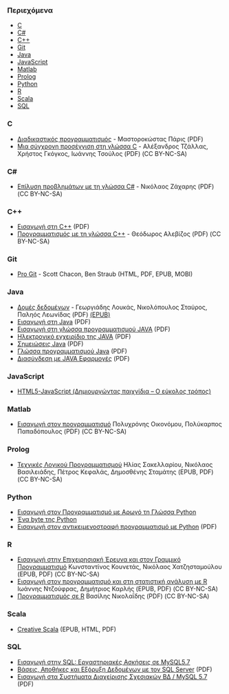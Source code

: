 ### Περιεχόμενα

* [C](#c)
* [C#](#csharp)
* [C++](#cpp)
* [Git](#git)
* [Java](#java)
* [JavaScript](#javascript)
* [Matlab](#matlab)
* [Prolog](#prolog)
* [Python](#python)
* [R](#r)
* [Scala](#scala)
* [SQL](#sql)


### C

* [Διαδικαστικός προγραμματισμός](https://repository.kallipos.gr/bitstream/11419/1346/3/00_master%20document_KOY.pdf) - Μαστοροκώστας Πάρις (PDF)
* [Μια σύγχρονη προσέγγιση στη γλώσσα C](https://repository.kallipos.gr/handle/11419/11683) - Αλέξανδρος Τζάλλας, Χρήστος Γκόγκος, Ιωάννης Τσούλος (PDF) (CC BY-NC-SA)


### <a id="csharp"></a>C\#

* [Επίλυση προβλημάτων με τη γλώσσα C#](https://repository.kallipos.gr/handle/11419/9349) - Νικόλαος Ζάχαρης (PDF) (CC BY-NC-SA)


### <a id="cpp"></a>C++

* [Εισαγωγή στη C++](http://www.ebooks4greeks.gr/2011.Download_free-ebooks/Pliroforikis/glossa_programmatismoy_C++__eBooks4Greeks.gr.pdf) (PDF)
* [Προγραμματισμός με τη γλώσσα C++](https://repository.kallipos.gr/bitstream/11419/6443/3/00_master_document-KOY.pdf) - Θεόδωρος Αλεβίζος (PDF) (CC BY-NC-SA)


### Git

* [Pro Git](https://git-scm.com/book/gr/v2) - Scott Chacon, Ben Straub (HTML, PDF, EPUB, MOBI)


### Java

* [Δομές δεδομένων](https://repository.kallipos.gr/bitstream/11419/6217/3/DataStructures-%CE%9A%CE%9F%CE%A5.pdf) - Γεωργιάδης Λουκάς, Νικολόπουλος Σταύρος, Παληός Λεωνίδας (PDF)
[(EPUB)](https://repository.kallipos.gr/bitstream/11419/6217/5/DataStructures-%ce%9a%ce%9f%ce%a5.epub)
* [Εισαγωγή στη Java](http://www.ebooks4greeks.gr/wp-content/uploads/2013/03/Java-free-book.pdf) (PDF)
* [Εισαγωγή στη γλώσσα προγραμματισμού JAVA](http://www.ebooks4greeks.gr/dowloads/Pliroforiki/Glosses.program./Java__Downloaded_from_eBooks4Greeks.gr.pdf) (PDF)
* [Ηλεκτρονικό εγχειρίδιο της JAVA](http://www.ebooks4greeks.gr/wp-content/uploads/2013/04/java-2012-eBooks4Greeks.gr_.pdf) (PDF)
* [Σημειώσεις Java](http://www.ebooks4greeks.gr/wp-content/uploads/2013/03/shmeiwseis-Java-eBooks4Greeks.gr_.pdf) (PDF)
* [Γλώσσα προγραμματισμού Java](https://repository.kallipos.gr/bitstream/11419/6232/2/%CE%9A%CE%95%CE%A6%CE%91%CE%9B%CE%91%CE%99%CE%9F%2015.pdf) (PDF)
* [Διασύνδεση με JAVA Εφαρμογές](https://repository.kallipos.gr/bitstream/11419/6261/2/02_chapter_14.pdf) (PDF)


### JavaScript

* [HTML5-JavaScript (Δημιουργώντας παιχνίδια – Ο εύκολος τρόπος)](https://www.ebooks4greeks.gr/html5-javascript)


### Matlab

* [Εισαγωγή στον προγραμματισμό](https://repository.kallipos.gr/handle/11419/8671) Πολυχρόνης Οικονόμου, Πολύκαρπος Παπαδόπουλος (PDF) (CC BY-NC-SA)


### Prolog

* [Τεχνικές Λογικού Προγραμματισμού](https://repository.kallipos.gr/handle/11419/777) Ηλίας Σακελλαρίου, Νικόλαος Βασιλειάδης, Πέτρος Κεφαλάς, Δημοσθένης Σταμάτης (EPUB, PDF) (CC BY-NC-SA)


### Python

* [Εισαγωγή στον Προγραμματισμό με Αρωγό τη Γλώσσα Python](https://www.ebooks4greeks.gr/eisagwgh-ston-programmatismo-me-arwgo-th-glwssa-python)
* [Ένα byte της Python](https://archive.org/details/AByteOfPythonEl)
* [Εισαγωγή στον αντικειμενοστραφή προγραμματισμό με Python](https://repository.kallipos.gr/bitstream/11419/1708/3/85_Magoutis.pdf) (PDF)


### R

* [Εισαγωγή στην Επιχειρησιακή Έρευνα και στον Γραμμικό Προγραμματισμό](https://repository.kallipos.gr/handle/11419/5699) Κωνσταντίνος Κουνετάς, Νικόλαος Χατζησταμούλου (EPUB, PDF) (CC BY-NC-SA)
* [Εισαγωγή στον προγραμματισμό και στη στατιστική ανάλυση με R](https://repository.kallipos.gr/handle/11419/2601) Ιωάννης Ντζούφρας, Δημήτριος Καρλής (EPUB, PDF) (CC BY-NC-SA)
* [Προγραμματισμός σε R](https://repository.kallipos.gr/handle/11419/8588) Βασίλης Νικολαΐδης (PDF) (CC BY-NC-SA)


### Scala

* [Creative Scala](https://github.com/mrdimosthenis/creative-scala) (EPUB, HTML, PDF)


### SQL

* [Εισαγωγή στην SQL: Εργαστηριακές Ασκήσεις σε MySQL5.7](https://www.ebooks4greeks.gr/eisagwgh-sthn-sql-ergasthriakes-askhseis-se-mysql5-7) 
* [Βάσεις, Αποθήκες και Εξόρυξη Δεδομένων με τον SQL Server](https://repository.kallipos.gr/bitstream/11419/276/3/00_master_symeonidis%2028-10-2015.pdf) (PDF)
* [Εισαγωγή στα Συστήματα Διαχείρισης Σχεσιακών ΒΔ / MySQL 5.7](https://repository.kallipos.gr/bitstream/11419/6248/2/02_chapter_1.pdf) (PDF)
